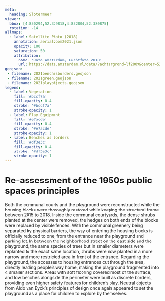 ```yaml
---
meta:
  heading: Slotermeer
viewer:
  bbox: [4.830294,52.379818,4.832804,52.380875]
  rotation: -14
allmaps:
  - label: Satellite Photo (2018)
    annotation: aerialzoom2021.json
    opacity: 100
    saturation: 50
    attribution:
      name: 'Data Amsterdam, Luchtfoto 2018'
      url: https://data.amsterdam.nl/data/?achtergrond=lf2009&center=52.3827247%2C5.0198412&modus=kaart&zoom=8
geojson:
 - filename: 2021benchesborders.geojson
 - filename: 2021green.geojson
 - filename: 2021playobjects.geojson
legend:
  - label: Vegetation
    fill: '#bccf7a'
    fill-opacity: 0.4
    stroke: '#bccf7a'
    stroke-opacity: 1
  - label: Play Equipment
    fill: '#e7acde'
    fill-opacity: 0.4
    stroke: '#e7acde'
    stroke-opacity: 1
  - label: Benches as borders
    fill: '#df3e3c'
    fill-opacity: 0.4
    stroke: '#df3e3c'
    stroke-opacity: 1
---
```

# Re-assessment of the 1950s public spaces principles
Both the communal courts and the playground were reconstructed while the housing blocks were thoroughly restored while keeping the structural frame between 2015 to 2018. 
Inside the communal courtyards, the dense shrubs planted at the center were removed, the hedges on both ends of the blocks were replaced by visible fences. With the communal greenery being separated by physical barriers, the way of entering the housing blocks is officially reduced to one, from the entrance near the playground and parking lot. In between the neighborhood street on the east side and the playground, the same species of trees but in smaller diameters were replanted to the exact same location, shrubs were now planted in a more narrow and more restricted area in front of the entrance. 
Regarding the playground, the accesses to housing entrances cut through the area, directly leading people’s way home, making the playground fragmented into 4 smaller sections.
Areas with soft flooring covered most of the surface, and low benches alongside the perimeter were built as discrete borders, providing even higher safety features for children’s play. Neutral objects from Aldo van Eyck’s principles of design once again appeared to set the playground as a place for children to explore by themselves.